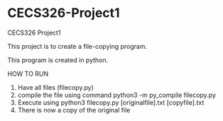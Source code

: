 # CECS326-Project1
CECS326 Project1


This project is to create a file-copying program.

This program is created in python.

HOW TO RUN
1) Have all files (filecopy.py)
2) compile the file using command python3 -m py_compile filecopy.py
3) Execute using python3 filecopy.py [originalfile].txt [copyfile].txt
4) There is now a copy of the original file
